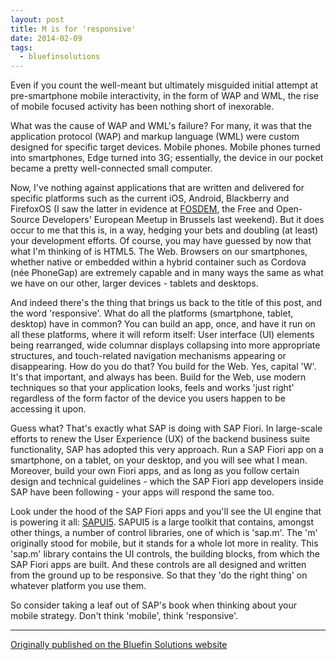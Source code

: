 ```yaml
---
layout: post
title: M is for 'responsive'
date: 2014-02-09
tags:
  - bluefinsolutions
---
```


Even if you count the well-meant but ultimately misguided initial attempt at pre-smartphone mobile interactivity, in the form of WAP and WML, the rise of mobile focused activity has been nothing short of inexorable.

What was the cause of WAP and WML's failure? For many, it was that the application protocol (WAP) and markup language (WML) were custom designed for specific target devices. Mobile phones. Mobile phones turned into smartphones, Edge turned into 3G; essentially, the device in our pocket became a pretty well-connected small computer.

Now, I've nothing against applications that are written and delivered for specific platforms such as the current iOS, Android, Blackberry and FirefoxOS (I saw the latter in evidence at [FOSDEM](https://archive.fosdem.org/2014/), the Free and Open-Source Developers' European Meetup in Brussels last weekend). But it does occur to me that this is, in a way, hedging your bets and doubling (at least) your development efforts. Of course, you may have guessed by now that what I'm thinking of is HTML5. The Web. Browsers on our smartphones, whether native or embedded within a hybrid container such as Cordova (née PhoneGap) are extremely capable and in many ways the same as what we have on our other, larger devices - tablets and desktops.

And indeed there's the thing that brings us back to the title of this post, and the word 'responsive'. What do all the platforms (smartphone, tablet, desktop) have in common? You can build an app, once, and have it run on all these platforms, where it will reform itself: User interface (UI) elements being rearranged, wide columnar displays collapsing into more appropriate structures, and touch-related navigation mechanisms appearing or disappearing. How do you do that? You build for the Web. Yes, capital 'W'. It's that important, and always has been. Build for the Web, use modern techniques so that your application looks, feels and works 'just right' regardless of the form factor of the device you users happen to be accessing it upon.

Guess what? That's exactly what SAP is doing with SAP Fiori. In large-scale efforts to renew the User Experience (UX) of the backend business suite functionality, SAP has adopted this very approach. Run a SAP Fiori app on a smartphone, on a tablet, on your desktop, and you will see what I mean. Moreover, build your own Fiori apps, and as long as you follow certain design and technical guidelines - which the SAP Fiori app developers inside SAP have been following - your apps will respond the same too.

Look under the hood of the SAP Fiori apps and you'll see the UI engine that is powering it all: [SAPUI5](/blog/posts/2012/08/07/sapui5-the-future-direction-of-sap-ui-development/). SAPUI5 is a large toolkit that contains, amongst other things, a number of control libraries, one of which is 'sap.m'. The 'm' originally stood for mobile, but it stands for a whole lot more in reality. This 'sap.m' library contains the UI controls, the building blocks, from which the SAP Fiori apps are built. And these controls are all designed and written from the ground up to be responsive. So that they 'do the right thing' on whatever platform you use them.

So consider taking a leaf out of SAP's book when thinking about your mobile strategy. Don't think 'mobile', think 'responsive'.

---


[Originally published on the Bluefin Solutions website](https://web.archive.org/web/20180227043417/http://www.bluefinsolutions.com/insights/dj-adams/february-2014/m-is-for-responsive)
